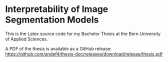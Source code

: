 # Interpretability of Image Segmentation Models

This is the Latex source code for my Bachelor Thesis at the Bern University of Applied Sciences.

A PDF of the thesis is available as a GitHub release:
https://github.com/andef4/thesis-doc/releases/download/release/thesis.pdf
